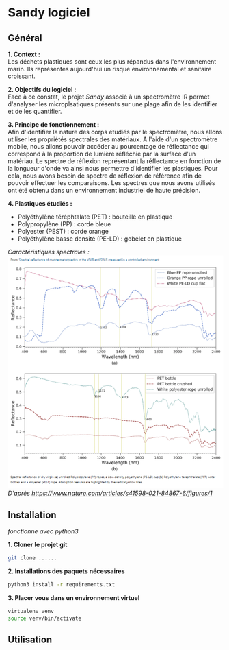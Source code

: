 # Sandy logiciel  

## Général  
**1. Context :**    
Les déchets plastiques sont ceux les plus répandus dans l'environnement marin. Ils représentes aujourd'hui un risque environnemental et sanitaire croissant.    

**2. Objectifs du logiciel :**    
Face à ce constat, le projet *Sandy* associé à un spectromètre IR permet d'analyser les microplsatiques présents sur une plage afin de les identifier et de les quantifier.

**3. Principe de fonctionnement :**  
Afin d'identifier la nature des corps étudiés par le spectromètre, nous allons utiliser les propriétés spectrales des matériaux. A l'aide d'un spectromètre mobile, nous allons pouvoir accéder au pourcentage de réflectance qui correspond à la proportion de lumière réfléchie par la surface d'un matériau. Le spectre de réflexion représentant la réflectance en fonction de la longueur d'onde va ainsi nous permettre d'identifier les plastiques.
Pour cela, nous avons besoin de spectre de réflexion de référence afin de pouvoir effectuer les comparaisons. Les spectres que nous avons utilisés ont été obtenu dans un environnement industriel de haute précision. 

**4. Plastiques étudiés :**  
* Polyéthylène téréphtalate (PET) : bouteille en plastique  
* Polypropylène (PP) : corde bleue
* Polyester (PEST) : corde orange
* Polyéthylène basse densité (PE-LD) : gobelet en plastique

*Caractéristiques spectrales :* 
<img src="https://github.com/lebonq/projet_sandy/blob/main/courbeReflexion.PNG"/>  
*D'après https://www.nature.com/articles/s41598-021-84867-6/figures/1*

## Installation  
_fonctionne avec python3_

**1. Cloner le projet git**  
```bash
git clone ......
```

**2. Installations des paquets nécessaires**  
```bash
python3 install -r requirements.txt
```

**3. Placer vous dans un environnement virtuel**
```bash
virtualenv venv
source venv/bin/activate
```
## Utilisation
